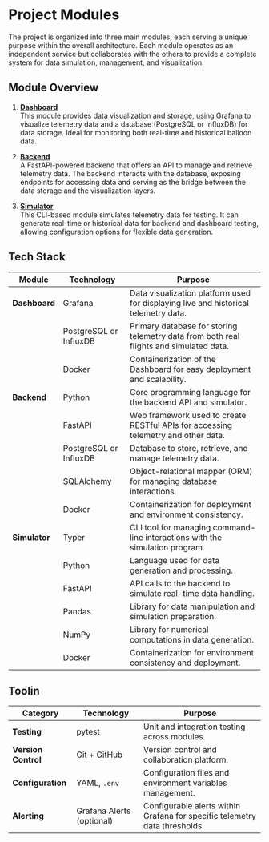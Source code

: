 # Project Modules

The project is organized into three main modules, each serving a unique purpose within the overall architecture.
Each module operates as an independent service but collaborates with the others to provide a complete system for data simulation, management, and visualization.

## Module Overview

1. **[Dashboard](./dashboard/README.md)**  
   This module provides data visualization and storage, using Grafana to visualize telemetry data and a database (PostgreSQL or InfluxDB) for data storage.
   Ideal for monitoring both real-time and historical balloon data.

2. **[Backend](./backend/README.md)**  
   A FastAPI-powered backend that offers an API to manage and retrieve telemetry data.
   The backend interacts with the database, exposing endpoints for accessing data and serving as the bridge between the data storage and the visualization layers.

3. **[Simulator](./simulator/README.md)**  
   This CLI-based module simulates telemetry data for testing.
   It can generate real-time or historical data for backend and dashboard testing, allowing configuration options for flexible data generation.

## Tech Stack

| Module        | Technology             | Purpose                                                                                |
|---------------|------------------------|----------------------------------------------------------------------------------------|
| **Dashboard** | Grafana                | Data visualization platform used for displaying live and historical telemetry data.    |
|               | PostgreSQL or InfluxDB | Primary database for storing telemetry data from both real flights and simulated data. |
|               | Docker                 | Containerization of the Dashboard for easy deployment and scalability.                 |
| **Backend**   | Python                 | Core programming language for the backend API and simulator.                           |
|               | FastAPI                | Web framework used to create RESTful APIs for accessing telemetry and other data.      |
|               | PostgreSQL or InfluxDB | Database to store, retrieve, and manage telemetry data.                                |
|               | SQLAlchemy             | Object-relational mapper (ORM) for managing database interactions.                     |
|               | Docker                 | Containerization for deployment and environment consistency.                           |
| **Simulator** | Typer                  | CLI tool for managing command-line interactions with the simulation program.           |
|               | Python                 | Language used for data generation and processing.                                      |
|               | FastAPI                | API calls to the backend to simulate real-time data handling.                          |
|               | Pandas                 | Library for data manipulation and simulation preparation.                              |
|               | NumPy                  | Library for numerical computations in data generation.                                 |
|               | Docker                 | Containerization for environment consistency and deployment.                           |

## Toolin

| Category            | Technology                | Purpose                                                                    |
|---------------------|---------------------------|----------------------------------------------------------------------------|
| **Testing**         | pytest                    | Unit and integration testing across modules.                               |
| **Version Control** | Git + GitHub              | Version control and collaboration platform.                                |
| **Configuration**   | YAML, `.env`              | Configuration files and environment variables management.                  |
| **Alerting**        | Grafana Alerts (optional) | Configurable alerts within Grafana for specific telemetry data thresholds. |
